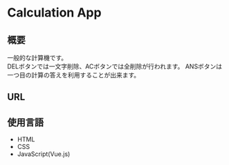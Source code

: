 # Calculation App

## 概要

一般的な計算機です。  
DELボタンでは一文字削除、ACボタンでは全削除が行われます。
ANSボタンは一つ目の計算の答えを利用することが出来ます。

## URL

## 使用言語

* HTML
* CSS
* JavaScript(Vue.js)
